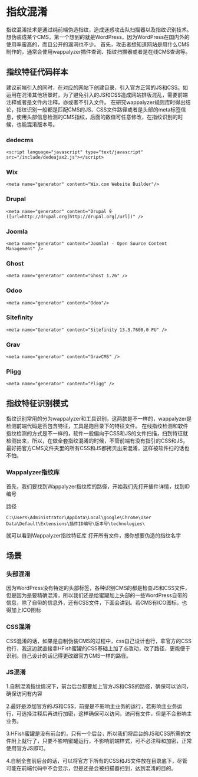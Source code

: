 # 指纹混淆

指纹混淆技术是通过纯前端伪造指纹，造成迷惑攻击队扫描器以及指纹识别技术。
想伪装成某个CMS，第一个想到的就是WordPress，因为WordPress在国内外的使用率蛮高的，而且公开的漏洞也不少。
首先，攻击者想知道网站是用什么CMS制作的，通常会使用wappalyzer插件查询、指纹扫描器或者是在线CMS查询等。

## 指纹特征代码样本

建议前端引入的同时，在对应的网站下创建目录，引入官方正常的JS和CSS。如运用在混淆其他场景时，为了避免引入的JS和CSS造成网站排版混乱，需要前端注释或者是文件内注释，亦或者不引入文件。
在研究wappalyzer规则库时得出结论，指纹识别一般都是匹配CMS的JS、CSS文件路径或者是头部的meta标签信息，使用头部信息检测的CMS指纹，后面的数值可任意修改，在指纹识别的时候，也能混淆版本号。

### dedecms

    <script language="javascript" type="text/javascript" src="/include/dedeajax2.js"></script>
    
### Wix

    <meta name="generator" content="Wix.com Website Builder"/>
    
### Drupal

    <meta name="generator" content="Drupal 9 ([url=http://drupal.org]http://drupal.org[/url])" />
    
### Joomla

    <meta name="generator" content="Joomla! - Open Source Content Management" />
    
### Ghost

    <meta name="generator" content="Ghost 1.26" />
    
### Odoo

    <meta name="generator" content="Odoo"/>
    
### Sitefinity

    <meta name="Generator" content="Sitefinity 13.3.7600.0 PU" />
    
### Grav

    <meta name="generator" content="GravCMS" />
    
### Pligg

    <meta name="generator" content="Pligg" />
    
## 指纹特征识别模式

指纹识别常用的分为wappalyzer和工具识别，这两款是不一样的，wappalyzer是检测前端代码是否包含特征，工具是跑目录下的特征文件。
在线指纹检测和软件指纹检测的方式是不一样的，软件一般偏向于CSS和JS的文件扫描，扫到特征就检测出来，所以，在做全套指纹混淆的时候，不管前端有没有指引的CSS和JS，最好把官方CMS文件夹里的所有CSS和JS都拷贝出来混淆，这样被软件扫的话也不怕。

### Wappalyzer指纹库

首先，我们要找到Wappalyzer指纹库的路径，开始我们先打开插件详情，找到ID编号

路径

    C:\Users\Administrator\AppData\Local\google\Chrome\User Data\Default\Extensions\插件ID编号\版本号\technologies\
    
就可以看到Wappalyzer指纹特征库
打开所有文件，搜你想要伪造的指纹名字

## 场景

### 头部混淆

因为WordPress没有特定的头部标签，各种识别CMS的都是检查JS和CSS文件，但是因为是要精确混淆，所以我们还是给蜜罐加上头部的一些WordPress自带的信息，除了自带的信息外，还有CSS文件，下面会讲到。若CMS有ICO图标，也得加上ICO图标

### CSS混淆

CSS混淆的话，如果是自制伪装CMS的过程中，css自己设计也行，拿官方的CSS也行，我这边就直接拿HFish蜜罐的CSS基础上加了点改动，改了路径，更能便于识别。自己设计的话记得更改跟官方CMS一样的路径。

### JS混淆

1.自制混淆指纹情况下，前台后台都要加上官方JS和CSS的路径，确保可以访问，确保访问有内容

2.最好是添加官方的JS和CSS，前提是不影响主业务的运行，若影响主业务运行，可选择注释后再进行加密，这样确保可以访问，访问有文件，但是不会影响主业务。

3.HFish蜜罐是没有前台的，只有一个后台，所以我们将后台的JS和CSS所需的文件附上就行了，只要不影响蜜罐运行，不影响前端样式，可不必注释和加密，正常使用官方JS即可。

4.自制全套前后台的话，可以将官方下所有的CSS和JS文件放在目录底下，尽管可能在前端代码中不会显示，但是还是会被扫描器扫到，达到混淆的目的。
